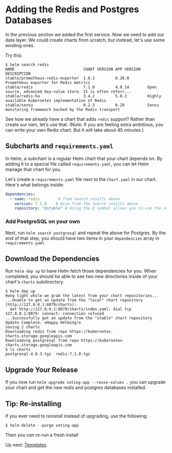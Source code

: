 # Adding the Redis and Postgres Databases

In the previous section we added the first service. Now we need to add our data layer. We could create charts from scratch, but instead, let's use some existing ones.

Try this:

```console
$ helm search redis
NAME                              CHART VERSION APP VERSION   DESCRIPTION    
stable/prometheus-redis-exporter  1.0.2         0.28.0        Prometheus exporter for Redis metrics                       
stable/redis                      7.1.0         4.0.14        Open source, advanced key-value store. It is often referr...
stable/redis-ha                   3.4.2         5.0.3         Highly available Kubernetes implementation of Redis         
stable/sensu                      0.2.3         0.28          Sensu monitoring framework backed by the Redis transport  
```

See how we already have a chart that adds `redis` support? Rather than create our own, let's use that. (Note: If you are feeling extra ambitious, you can write your own Redis chart. But it will take about 45 minutes.)

## Subcharts and `requirements.yaml`

In Helm, a _subchart_ is a regular Helm chart that your chart depends on. By adding it to a special file called `requirements.yaml`, you can let Helm manage that chart for you.

Let's create a `requirements.yaml` file next to the `Chart.yaml` in our chart. Here's what belongs inside:

```yaml
dependencies:
  - name: redis        # from search results above
    version: 7.1.0    # Also from the search results above
    repository: "@stable" # Using the @ symbol allows you to use the name of a repository instead of the URL
```

### Add PostgreSQL on your own

Next, run `helm search postgresql` and repeat the above for Postgres. By the end of that step, you should have two items in your `dependencies` array in `requirements.yaml`

## Download the Dependencies

Run `helm dep up` to have Helm fetch those dependencies for you. When completed, you should be able to see two new directories inside of your chart's `charts` subdirectory.

```console
$ helm dep up
Hang tight while we grab the latest from your chart repositories...
...Unable to get an update from the "local" chart repository (http://127.0.0.1:8879/charts):
  Get http://127.0.0.1:8879/charts/index.yaml: dial tcp 127.0.0.1:8879: connect: connection refused
...Successfully got an update from the "stable" chart repository
Update Complete. ⎈Happy Helming!⎈
Saving 2 charts
Downloading redis from repo https://kubernetes-charts.storage.googleapis.com
Downloading postgresql from repo https://kubernetes-charts.storage.googleapis.com
$ ls charts
postgresql-4.0.3.tgz  redis-7.1.0.tgz
```

## Upgrade Your Release

If you now run `helm upgrade voting-app --reuse-values .` you can upgrade your chart and get the new redis and postgres databases installed.

## Tip: Re-installing

If you ever need to reinstall instead of upgrading, use the following:

```
$ helm delete --purge voting-app
```

Then you can re-run a fresh install

Up next: [Templates](../05-templating/).
